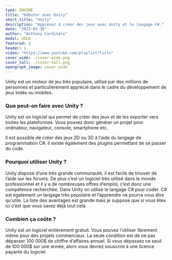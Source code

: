 ```yaml
---
type: ENGINE
title: "Débuter avec Unity"
short_title: "Unity"
description: "Apprenez à créer des jeux avec Unity et le langage C#."
date: "2023-03-30"
author: "Anthony Cardinale"
medal: GOLD
featured: 1
header: 1
video: "https://www.youtube.com/playlist?list="
cover_wide: ./cover-wide.png
cover_tall: ./cover-tall.png
opengraph_image: cover_wide
---
```


Unity est un moteur de jeu très populaire, utilisé par des millions de personnes et particulièrement apprécié dans le cadre du développement de jeux indés ou mobiles.

### Que peut-on faire avec Unity ?

Unity est un logiciel qui permet de créer des jeux et de les exporter vers toutes les plateformes. Vous pouvez donc générer un projet pour ordinateur, navigateur, console, smartphone etc.

Il est possible de créer des jeux 2D ou 3D à l’aide du langage de programmation C#. Il existe également des plugins permettant de se passer du code.

### Pourquoi utiliser Unity ?

Unity dispose d’une très grande communauté, il est facile de trouver de l’aide sur les forums. De plus c’est un logiciel très utilisé dans le monde professionnel et il y a de nombreuses offres d’emploi, c’est donc une compétence recherchée. Dans Unity on utilise le langage C# pour coder. C# est également un langage très populaire et l’apprendre ne pourra vous être qu’utile. La liste des avantages est grande mais je suppose que si vous êtes ici c’est que vous savez déjà tout cela.

### Combien ça coûte ?

Unity est un logiciel entièrement gratuit. Vous pouvez l’utiliser librement même pour des projets commerciaux. La seule condition est de ne pas dépasser 100 000$ de chiffre d’affaires annuel. Si vous dépassez ce seuil de 100 000$ sur une année, alors vous devrez souscrire à une licence payante du logiciel.
